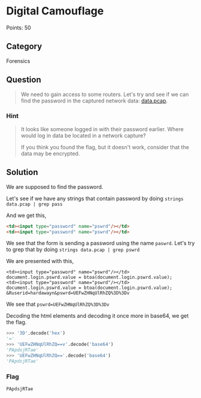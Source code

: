 # Digital Camouflage
Points: 50

## Category
Forensics

## Question
>We need to gain access to some routers. Let's try and see if we can find the password in the captured network data: [data.pcap](files/data.pcap).

### Hint
>It looks like someone logged in with their password earlier. Where would log in data be located in a network capture?
>
>If you think you found the flag, but it doesn't work, consider that the data may be encrypted.

## Solution
We are supposed to find the password.

Let's see if we have any strings that contain password by doing `strings data.pcap | grep pass`

And we get this,
```html
<td><input type="password" name="pswrd"/></td>
<td><input type="password" name="pswrd"/></td>
```

We see that the form is sending a password using the name `paswrd`. Let's try to grep that by doing `strings data.pcap | grep pswrd`

We are presented with this,
```
<td><input type="password" name="pswrd"/></td>
document.login.pswrd.value = btoa(document.login.pswrd.value);
<td><input type="password" name="pswrd"/></td>
document.login.pswrd.value = btoa(document.login.pswrd.value);
&Ruserid=hardawayn&pswrd=UEFwZHNqUlRhZQ%3D%3Dv
```

We see that `pswrd=UEFwZHNqUlRhZQ%3D%3Dv`

Decoding the html elements and decoding it once more in base64, we get the flag.
```python
>>> '3D'.decode('hex')
'='
>>> 'UEFwZHNqUlRhZQ==v'.decode('base64')
'PApdsjRTae'
>>> 'UEFwZHNqUlRhZQ=='.decode('base64')
'PApdsjRTae'
```

### Flag
`PApdsjRTae`
